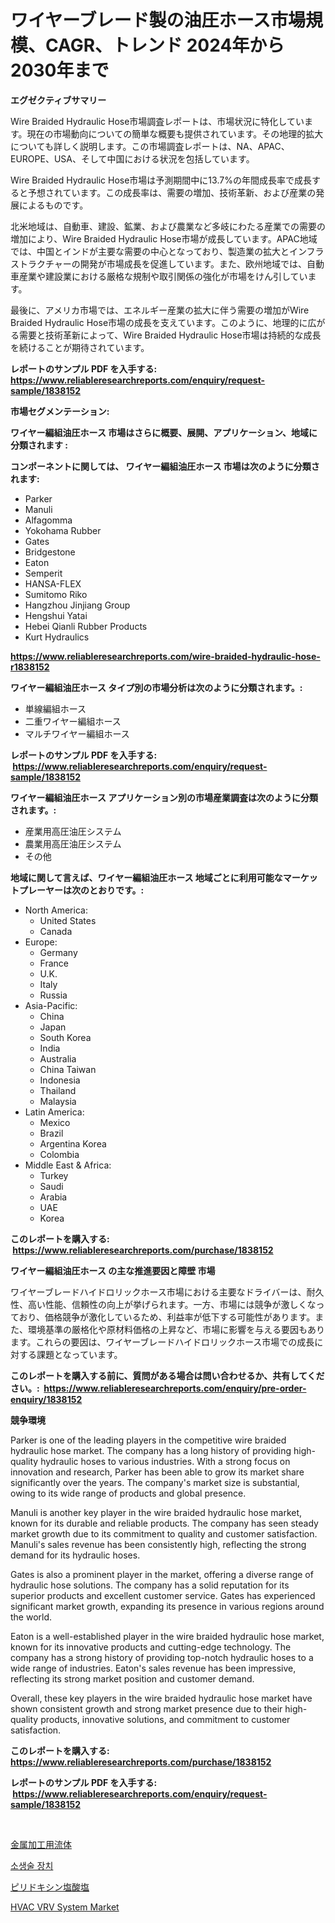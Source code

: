 <p><h1>ワイヤーブレード製の油圧ホース市場規模、CAGR、トレンド 2024年から2030年まで</h1></p><p><strong>エグゼクティブサマリー</strong></p>
<p><p>Wire Braided Hydraulic Hose市場調査レポートは、市場状況に特化しています。現在の市場動向についての簡単な概要も提供されています。その地理的拡大についても詳しく説明します。この市場調査レポートは、NA、APAC、EUROPE、USA、そして中国における状況を包括しています。</p><p>Wire Braided Hydraulic Hose市場は予測期間中に13.7%の年間成長率で成長すると予想されています。この成長率は、需要の増加、技術革新、および産業の発展によるものです。</p><p>北米地域は、自動車、建設、鉱業、および農業など多岐にわたる産業での需要の増加により、Wire Braided Hydraulic Hose市場が成長しています。APAC地域では、中国とインドが主要な需要の中心となっており、製造業の拡大とインフラストラクチャーの開発が市場成長を促進しています。また、欧州地域では、自動車産業や建設業における厳格な規制や取引関係の強化が市場をけん引しています。</p><p>最後に、アメリカ市場では、エネルギー産業の拡大に伴う需要の増加がWire Braided Hydraulic Hose市場の成長を支えています。このように、地理的に広がる需要と技術革新によって、Wire Braided Hydraulic Hose市場は持続的な成長を続けることが期待されています。</p></p>
<p><strong>レポートのサンプル PDF を入手する: <a href="https://www.reliableresearchreports.com/enquiry/request-sample/1838152">https://www.reliableresearchreports.com/enquiry/request-sample/1838152</a></strong></p>
<p><strong>市場セグメンテーション:</strong></p>
<p><strong> ワイヤー編組油圧ホース 市場はさらに概要、展開、アプリケーション、地域に分類されます :</strong></p>
<p><strong>コンポーネントに関しては、 ワイヤー編組油圧ホース 市場は次のように分類されます: &nbsp;</strong></p>
<p><ul><li>Parker</li><li>Manuli</li><li>Alfagomma</li><li>Yokohama Rubber</li><li>Gates</li><li>Bridgestone</li><li>Eaton</li><li>Semperit</li><li>HANSA-FLEX</li><li>Sumitomo Riko</li><li>Hangzhou Jinjiang Group</li><li>Hengshui Yatai</li><li>Hebei Qianli Rubber Products</li><li>Kurt Hydraulics</li></ul></p>
<p><strong><a href="https://www.reliableresearchreports.com/wire-braided-hydraulic-hose-r1838152">https://www.reliableresearchreports.com/wire-braided-hydraulic-hose-r1838152</a></strong></p>
<p><strong> ワイヤー編組油圧ホース タイプ別の市場分析は次のように分類されます。:</strong></p>
<p><ul><li>単線編組ホース</li><li>二重ワイヤー編組ホース</li><li>マルチワイヤー編組ホース</li></ul></p>
<p><strong>レポートのサンプル PDF を入手する: &nbsp;<a href="https://www.reliableresearchreports.com/enquiry/request-sample/1838152">https://www.reliableresearchreports.com/enquiry/request-sample/1838152</a></strong></p>
<p><strong> ワイヤー編組油圧ホース アプリケーション別の市場産業調査は次のように分類されます。:</strong></p>
<p><ul><li>産業用高圧油圧システム</li><li>農業用高圧油圧システム</li><li>その他</li></ul></p>
<p><strong>地域に関して言えば、ワイヤー編組油圧ホース 地域ごとに利用可能なマーケットプレーヤーは次のとおりです。:</strong></p>
<p><ul>
    <li>
        North America:
        <ul>
            <li>United States</li>
            <li>Canada</li>
        </ul>
    </li>
    <li>
        Europe:
        <ul>
            <li>Germany</li>
            <li>France</li>
            <li>U.K.</li>
            <li>Italy</li>
            <li>Russia</li>
        </ul>
    </li>
    <li>
        Asia-Pacific:
        <ul>
            <li>China</li>
            <li>Japan</li>
            <li>South Korea</li>
            <li>India</li>
            <li>Australia</li>
            <li>China Taiwan</li>
            <li>Indonesia</li>
            <li>Thailand</li>
            <li>Malaysia</li>
        </ul>
    </li>
    <li>
        Latin America:
        <ul>
            <li>Mexico</li>
            <li>Brazil</li>
            <li>Argentina Korea</li>
            <li>Colombia</li>
        </ul>
    </li>
    <li>
        Middle East & Africa:
        <ul>
            <li>Turkey</li>
            <li>Saudi</li>
            <li>Arabia</li>
            <li>UAE</li>
            <li>Korea</li>
        </ul>
    </li>
    </ul></p>
<p><strong>このレポートを購入する: &nbsp;<a href="https://www.reliableresearchreports.com/purchase/1838152">https://www.reliableresearchreports.com/purchase/1838152</a></strong></p>
<p><strong>ワイヤー編組油圧ホース の主な推進要因と障壁 市場</strong></p>
<p><p>ワイヤーブレードハイドロリックホース市場における主要なドライバーは、耐久性、高い性能、信頼性の向上が挙げられます。一方、市場には競争が激しくなっており、価格競争が激化しているため、利益率が低下する可能性があります。また、環境基準の厳格化や原材料価格の上昇など、市場に影響を与える要因もあります。これらの要因は、ワイヤーブレードハイドロリックホース市場での成長に対する課題となっています。</p></p>
<p><strong>このレポートを購入する前に、質問がある場合は問い合わせるか、共有してください。:&nbsp; <a href="https://www.reliableresearchreports.com/enquiry/pre-order-enquiry/1838152">https://www.reliableresearchreports.com/enquiry/pre-order-enquiry/1838152</a></strong></p>
<p><strong>競争環境</strong></p>
<p><p>Parker is one of the leading players in the competitive wire braided hydraulic hose market. The company has a long history of providing high-quality hydraulic hoses to various industries. With a strong focus on innovation and research, Parker has been able to grow its market share significantly over the years. The company's market size is substantial, owing to its wide range of products and global presence.</p><p>Manuli is another key player in the wire braided hydraulic hose market, known for its durable and reliable products. The company has seen steady market growth due to its commitment to quality and customer satisfaction. Manuli's sales revenue has been consistently high, reflecting the strong demand for its hydraulic hoses.</p><p>Gates is also a prominent player in the market, offering a diverse range of hydraulic hose solutions. The company has a solid reputation for its superior products and excellent customer service. Gates has experienced significant market growth, expanding its presence in various regions around the world.</p><p>Eaton is a well-established player in the wire braided hydraulic hose market, known for its innovative products and cutting-edge technology. The company has a strong history of providing top-notch hydraulic hoses to a wide range of industries. Eaton's sales revenue has been impressive, reflecting its strong market position and customer demand.</p><p>Overall, these key players in the wire braided hydraulic hose market have shown consistent growth and strong market presence due to their high-quality products, innovative solutions, and commitment to customer satisfaction.</p></p>
<p><strong>このレポートを購入する: &nbsp; <a href="https://www.reliableresearchreports.com/purchase/1838152">https://www.reliableresearchreports.com/purchase/1838152</a></strong></p>
<p><strong>レポートのサンプル PDF を入手する: &nbsp;<a href="https://www.reliableresearchreports.com/enquiry/request-sample/1838152">https://www.reliableresearchreports.com/enquiry/request-sample/1838152</a></strong><strong></strong></p>
<p>&nbsp;</p>
<p><p><a href="https://medium.com/@peterpatel626/%E9%87%91%E5%B1%9E%E5%8A%A0%E5%B7%A5%E6%B6%B2%E5%B8%82%E5%A0%B4%E3%81%AF-%E5%B8%82%E5%A0%B4%E3%82%B7%E3%82%A7%E3%82%A2-%E3%82%B5%E3%82%A4%E3%82%BA%E3%81%8A%E3%82%88%E3%81%B32031%E5%B9%B4%E3%81%BE%E3%81%A7%E3%81%AE%E4%BA%88%E6%B8%AC%E3%81%AB%E7%84%A6%E7%82%B9%E3%82%92%E5%BD%93%E3%81%A6%E3%81%A6%E3%81%84%E3%81%BE%E3%81%99-kinzoku-k%C5%8Dchiku-eki-shij%C5%8D-wa-shij%C5%8D-shiea-saizu-oyobi-e0fcf949003d">金属加工用流体</a></p><p><a href="https://medium.com/@bubblebutt879567/%EC%9E%AC%EC%8B%AC%ED%99%98%EC%9E%90-%EC%9A%A9%ED%92%88-%EC%8B%9C%EC%9E%A5-%EB%8F%99%ED%96%A5-%EC%8B%9C%EC%9E%A5-%EB%8F%99%ED%96%A5-%EC%84%B1%EC%9E%A5-2024%EB%85%84%EB%B6%80%ED%84%B0-2031%EB%85%84%EA%B9%8C%EC%A7%80-%EC%98%88%EC%83%81%EB%90%9C-%ED%95%A8%EC%A0%95-9f7723f65bf9">소생술 장치</a></p><p><a href="https://medium.com/@abdulkoss2015/%E3%83%94%E3%83%AA%E3%83%89%E3%82%AD%E3%82%B7%E3%83%B3%E5%A1%A9%E9%85%B8%E5%A1%A9%E5%B8%82%E5%A0%B4%E8%A6%8F%E6%A8%A1-cagr-%E3%83%88%E3%83%AC%E3%83%B3%E3%83%892024%E5%B9%B4-2030%E5%B9%B4-f5bd51a78d27">ピリドキシン塩酸塩</a></p><p><a href="https://github.com/santosh758595/Market-Research-Report-List-4/blob/main/hvac-vrv-system-market.md">HVAC VRV System Market</a></p></p>